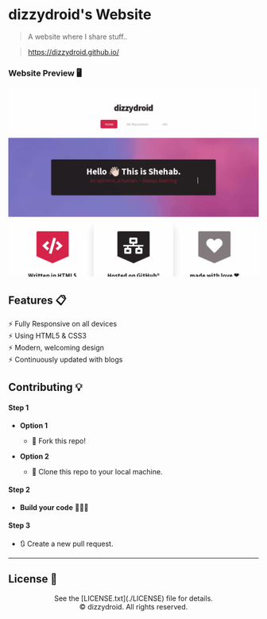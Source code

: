 # dizzydroid's Website
> A website where I share stuff..

> https://dizzydroid.github.io/

### Website Preview 🖥
<p align="center"> 
  <kbd>
    <a href="https://dizzydroid.github.io/" target="_blank"><img src="examples/preview.gif">
  </a>
  </kbd>
</p>


## Features 📋
⚡️ Fully Responsive on all devices\
⚡️ Using HTML5 & CSS3\
⚡️ Modern, welcoming design\
⚡️ Continuously updated with blogs

## Contributing 💡
#### Step 1

- **Option 1**
    - 🍴 Fork this repo!

- **Option 2**
    - 👯 Clone this repo to your local machine.


#### Step 2

- **Build your code** 🔨🔨🔨

#### Step 3

- 🔃 Create a new pull request.
___________________________________________

## License 📄
<p align="center"> 
See the [LICENSE.txt](./LICENSE) file for details.<br>
© dizzydroid. All rights reserved.
</p>
